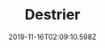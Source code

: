---
title: Destrier
artist: Agent Fresco
date: 2019-11-16T02:09:10.598Z
cover: agent-fresco.jpg
styles:
  - Progressive Rock
  - Progressive Metal
links:
  spotify: https://play.spotify.com/album/1syoohGc0fQAoJWy57XZUF
  youtube: https://music.youtube.com/playlist?list=OLAK5uy_ly2l_0CWU_yhpibZAyBMvd-ZGKA2r4Jrc
  applemusic: https://itunes.apple.com/us/album/destrier/1349662969?uo=4
  soundcloud: ""
  bandcamp: ""
  googleplay: https://play.google.com/music/m/Bblwxe55j7zb2nhq4vuhx2mrmxu?signup_if_needed=1
  deezer: https://www.deezer.com/album/57187212
---